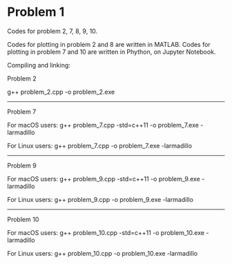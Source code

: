 # Problem 1

Codes for problem 2, 7, 8, 9, 10. 

Codes for plotting in problem 2 and 8 are written in MATLAB. 
Codes for plotting in problem 7 and 10 are written in Phython, on Jupyter Notebook. 

Compiling and linking:

Problem 2

g++ problem_2.cpp -o problem_2.exe

----------------------------------------

Problem 7

For macOS users: 
g++ problem_7.cpp -std=c++11 -o problem_7.exe -larmadillo

For Linux users:
g++ problem_7.cpp -o problem_7.exe -larmadillo

-----------------------------------------

Problem 9

For macOS users: 
g++ problem_9.cpp -std=c++11 -o problem_9.exe -larmadillo

For Linux users:
g++ problem_9.cpp -o problem_9.exe -larmadillo

-----------------------------------------

Problem 10

For macOS users: 
g++ problem_10.cpp -std=c++11 -o problem_10.exe -larmadillo

For Linux users:
g++ problem_10.cpp -o problem_10.exe -larmadillo











